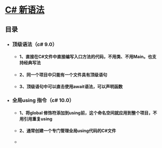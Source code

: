 # [C# 新语法](#新语法)

## 目录

- ### 顶级语法（c# 9.0）

  - #### 1、直接在C#文件中直接编写入口方法的代码，不用类、不用Main。也支持经典写法

  - #### 2、同一个项目中只能有一个文件具有顶级语句

  - #### 3、顶级语句中可以直击使用await语法，可以声明函数
  
- ### 全局using 指令（c# 10.0）

  - #### 1、将global 修饰符添加到using前，这个命名空间就应用到整个项目，不用引用重复using

   - #### 2、通常创建一个专门管理全局using代码的C#文件

   -